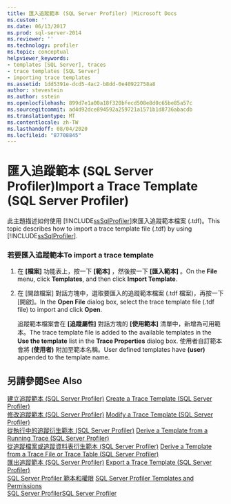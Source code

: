 ```yaml
---
title: 匯入追蹤範本 (SQL Server Profiler) |Microsoft Docs
ms.custom: ''
ms.date: 06/13/2017
ms.prod: sql-server-2014
ms.reviewer: ''
ms.technology: profiler
ms.topic: conceptual
helpviewer_keywords:
- templates [SQL Server], traces
- trace templates [SQL Server]
- importing trace templates
ms.assetid: 1dd5391e-dcd5-4ac2-b8dd-0e40922758a8
author: stevestein
ms.author: sstein
ms.openlocfilehash: 899d7e1a00a18f320bfecd508e8d0c65be85a57c
ms.sourcegitcommit: ad4d92dce894592a259721a1571b1d8736abacdb
ms.translationtype: MT
ms.contentlocale: zh-TW
ms.lasthandoff: 08/04/2020
ms.locfileid: "87708845"
---
```

# <a name="import-a-trace-template-sql-server-profiler"></a><span data-ttu-id="c8cdc-102">匯入追蹤範本 (SQL Server Profiler)</span><span class="sxs-lookup"><span data-stu-id="c8cdc-102">Import a Trace Template (SQL Server Profiler)</span></span>
  <span data-ttu-id="c8cdc-103">此主題描述如何使用 [!INCLUDE[ssSqlProfiler](../../includes/sssqlprofiler-md.md)]來匯入追蹤範本檔案 (.tdf)。</span><span class="sxs-lookup"><span data-stu-id="c8cdc-103">This topic describes how to import a trace template file (.tdf) by using [!INCLUDE[ssSqlProfiler](../../includes/sssqlprofiler-md.md)].</span></span>  
  
### <a name="to-import-a-trace-template"></a><span data-ttu-id="c8cdc-104">若要匯入追蹤範本</span><span class="sxs-lookup"><span data-stu-id="c8cdc-104">To import a trace template</span></span>  
  
1.  <span data-ttu-id="c8cdc-105">在 **[檔案]** 功能表上，按一下 **[範本]** ，然後按一下 **[匯入範本]** 。</span><span class="sxs-lookup"><span data-stu-id="c8cdc-105">On the **File** menu, click **Templates**, and then click **Import Template**.</span></span>  
  
2.  <span data-ttu-id="c8cdc-106">在 [開啟檔案] 對話方塊中，選取要匯入的追蹤範本檔案 (.tdf 檔案)，再按一下 [開啟]。</span><span class="sxs-lookup"><span data-stu-id="c8cdc-106">In the **Open File** dialog box, select the trace template file (.tdf file) to import and click **Open**.</span></span>  
  
     <span data-ttu-id="c8cdc-107">追蹤範本檔案會在 **[追蹤屬性]** 對話方塊的 **[使用範本]** 清單中，新增為可用範本。</span><span class="sxs-lookup"><span data-stu-id="c8cdc-107">The trace template file is added to the available templates in the **Use the template** list in the **Trace Properties** dialog box.</span></span> <span data-ttu-id="c8cdc-108">使用者自訂範本會將 **(使用者)** 附加至範本名稱。</span><span class="sxs-lookup"><span data-stu-id="c8cdc-108">User defined templates have **(user)** appended to the template name.</span></span>  
  
## <a name="see-also"></a><span data-ttu-id="c8cdc-109">另請參閱</span><span class="sxs-lookup"><span data-stu-id="c8cdc-109">See Also</span></span>  
 <span data-ttu-id="c8cdc-110">[建立追蹤範本 &#40;SQL Server Profiler&#41;](create-a-trace-template-sql-server-profiler.md) </span><span class="sxs-lookup"><span data-stu-id="c8cdc-110">[Create a Trace Template &#40;SQL Server Profiler&#41;](create-a-trace-template-sql-server-profiler.md) </span></span>  
 <span data-ttu-id="c8cdc-111">[修改追蹤範本 &#40;SQL Server Profiler&#41;](../../database-engine/modify-a-trace-template-sql-server-profiler.md) </span><span class="sxs-lookup"><span data-stu-id="c8cdc-111">[Modify a Trace Template &#40;SQL Server Profiler&#41;](../../database-engine/modify-a-trace-template-sql-server-profiler.md) </span></span>  
 <span data-ttu-id="c8cdc-112">[從執行中的追蹤衍生範本 &#40;SQL Server Profiler&#41;](derive-a-template-from-a-running-trace-sql-server-profiler.md) </span><span class="sxs-lookup"><span data-stu-id="c8cdc-112">[Derive a Template from a Running Trace &#40;SQL Server Profiler&#41;](derive-a-template-from-a-running-trace-sql-server-profiler.md) </span></span>  
 <span data-ttu-id="c8cdc-113">[從追蹤檔案或追蹤資料表衍生範本 &#40;SQL Server Profiler&#41;](derive-a-template-from-a-trace-file-or-trace-table-sql-server-profiler.md) </span><span class="sxs-lookup"><span data-stu-id="c8cdc-113">[Derive a Template from a Trace File or Trace Table &#40;SQL Server Profiler&#41;](derive-a-template-from-a-trace-file-or-trace-table-sql-server-profiler.md) </span></span>  
 <span data-ttu-id="c8cdc-114">[匯出追蹤範本 &#40;SQL Server Profiler&#41;](export-a-trace-template-sql-server-profiler.md) </span><span class="sxs-lookup"><span data-stu-id="c8cdc-114">[Export a Trace Template &#40;SQL Server Profiler&#41;](export-a-trace-template-sql-server-profiler.md) </span></span>  
 <span data-ttu-id="c8cdc-115">[SQL Server Profiler 範本和權限](sql-server-profiler-templates-and-permissions.md) </span><span class="sxs-lookup"><span data-stu-id="c8cdc-115">[SQL Server Profiler Templates and Permissions](sql-server-profiler-templates-and-permissions.md) </span></span>  
 [<span data-ttu-id="c8cdc-116">SQL Server Profiler</span><span class="sxs-lookup"><span data-stu-id="c8cdc-116">SQL Server Profiler</span></span>](sql-server-profiler.md)  
  
  
